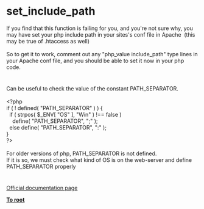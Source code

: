 # set_include_path




<div class="phpcode"><span class="html">
If you find that this function is failing for you, and you&apos;re not sure why, you may have set your php include path in your sites&apos;s conf file in Apache&#xA0; (this may be true of .htaccess as well)<br><br>So to get it to work, comment out any &quot;php_value include_path&quot; type lines in your Apache conf file, and you should be able to set it now in your php code.</span>
</div>
  

#


<div class="phpcode"><span class="html">
Can be useful to check the value of the constant PATH_SEPARATOR.
<br>
<br><span class="default">&lt;?php
<br></span><span class="keyword">if ( ! </span><span class="default">defined</span><span class="keyword">( </span><span class="string">&quot;PATH_SEPARATOR&quot; </span><span class="keyword">) ) {
<br>&#xA0; if ( </span><span class="default">strpos</span><span class="keyword">( </span><span class="default">$_ENV</span><span class="keyword">[ </span><span class="string">&quot;OS&quot; </span><span class="keyword">], </span><span class="string">&quot;Win&quot; </span><span class="keyword">) !== </span><span class="default">false </span><span class="keyword">)
<br>&#xA0; &#xA0; </span><span class="default">define</span><span class="keyword">( </span><span class="string">&quot;PATH_SEPARATOR&quot;</span><span class="keyword">, </span><span class="string">&quot;;&quot; </span><span class="keyword">);
<br>&#xA0; else </span><span class="default">define</span><span class="keyword">( </span><span class="string">&quot;PATH_SEPARATOR&quot;</span><span class="keyword">, </span><span class="string">&quot;:&quot; </span><span class="keyword">);
<br>}
<br></span><span class="default">?&gt;
<br></span>
<br>For older versions of php, PATH_SEPARATOR is not defined.
<br>If it is so, we must check what kind of OS is on the web-server and define PATH_SEPARATOR properly</span>
</div>
  

#

[Official documentation page](https://www.php.net/manual/en/function.set-include-path.php)

**[To root](/README.md)**